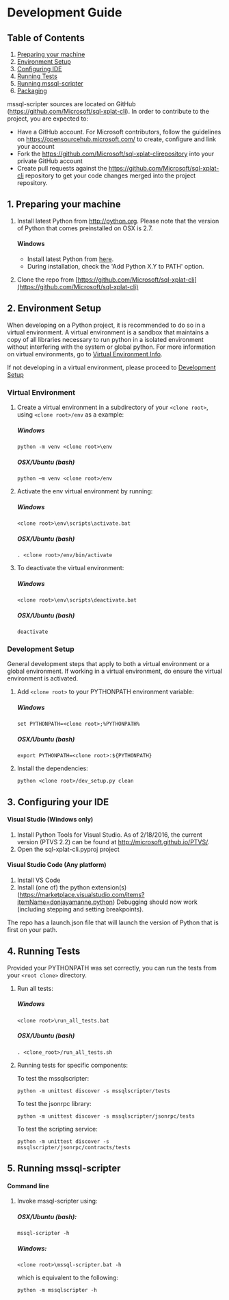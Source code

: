 Development Guide
=================

## Table of Contents
1. [Preparing your machine](#Preparing_machine)
1. [Environment Setup](#Environment_Setup)
2. [Configuring IDE](#Configure_IDE)
3. [Running Tests](#Running_Tests)
4. [Running mssql-scripter](#Run_mssql-scripter)
4. [Packaging](pypi_release_steps.md)


mssql-scripter sources are located on GitHub (https://github.com/Microsoft/sql-xplat-cli). In order to contribute to the project, you are expected to: 
-	Have a GitHub account. For Microsoft contributors, follow the guidelines on https://opensourcehub.microsoft.com/ to create, configure and link your account
-	Fork the  https://github.com/Microsoft/sql-xplat-clirepository into your private GitHub account
-	Create pull requests against the https://github.com/Microsoft/sql-xplat-cli repository to get your code changes merged into the project repository.

## <a name="Preparing_Machine"></a>1. Preparing your machine
1.	Install latest Python from http://python.org. Please note that the version of Python that comes preinstalled on OSX is 2.7. 
    #### Windows
    - Install latest Python from [here](http://python.org).
    - During installation, check the 'Add Python X.Y to PATH' option.
    
2. Clone the repo from [https://github.com/Microsoft/sql-xplat-cli](https://github.com/Microsoft/sql-xplat-cli)

## <a name="Environment_Setup"></a>2. Environment Setup
When developing on a Python project, it is recommended to do so in a virtual environment. A virtual environment is a sandbox that maintains a copy of all libraries necessary to run python in a isolated environment without interfering with the system or global python. For more information on virtual environments, go to [Virtual Environment Info](#virtual_environment_info.md).

If not developing in a virtual environment, please proceed to [Development Setup](#Development) 
### Virtual Environment
1. Create a virtual environment in a subdirectory of your `<clone root>`, using `<clone root>/env` as a example:
 
     ##### Windows
    ```BatchFile
    python -m venv <clone root>\env
    ```
    ##### OSX/Ubuntu (bash)
    ```Shell
    python –m venv <clone root>/env
    ```
2.  Activate the env virtual environment by running:

    ##### Windows
    ```BatchFile
    <clone root>\env\scripts\activate.bat
    ```
    ##### OSX/Ubuntu (bash)
    ```Shell
    . <clone root>/env/bin/activate
    ```
3. To deactivate the virtual environment:

    ##### Windows
    ```BatchFile
    <clone root>\env\scripts\deactivate.bat
    ```
    ##### OSX/Ubuntu (bash)
    ```Shell
    deactivate
    ```
### <a name="Development"></a>Development Setup
General development steps that apply to both a virtual environment or a global environment. If working in a virtual environment, do ensure the virtual environment is activated.
1.  Add `<clone root>` to your PYTHONPATH environment variable:

    ##### Windows
    ```BatchFile
    set PYTHONPATH=<clone root>;%PYTHONPATH%
    ```
    ##### OSX/Ubuntu (bash)
    ```Shell
    export PYTHONPATH=<clone root>:${PYTHONPATH}
    ```
2.	Install the dependencies:
    ```Shell
    python <clone root>/dev_setup.py clean
    ```
## <a name="Configure_IDE"></a>3. Configuring your IDE
#### Visual Studio (Windows only)
1.	Install Python Tools for Visual Studio. As of 2/18/2016, the current version (PTVS 2.2) can be found at http://microsoft.github.io/PTVS/.
2.	Open the sql-xplat-cli.pyproj project


#### Visual Studio Code (Any platform)

1.	Install VS Code
2.	Install (one of) the python extension(s) (https://marketplace.visualstudio.com/items?itemName=donjayamanne.python)
Debugging should now work (including stepping and setting breakpoints). 

The repo has a launch.json file that will launch the version of Python that is first on your path. 

## <a name="Running_Tests"></a>4. Running Tests
Provided your PYTHONPATH was set correctly, you can run the tests from your `<root clone>` directory.

1. Run all tests:
    ##### Windows

    ```BatchFile
    <clone root>\run_all_tests.bat
    ```
    ##### OSX/Ubuntu (bash)
    ```Shell
    . <clone_root>/run_all_tests.sh
    ```
2. Running tests for specific components:
  
    To test the mssqlscripter:
    ```BatchFile
    python -m unittest discover -s mssqlscripter/tests
    ```
    To test the jsonrpc library:
    ```BatchFile
    python -m unittest discover -s mssqlscripter/jsonrpc/tests
    ```

    To test the scripting service:
    ```BatchFile
    python -m unittest discover -s mssqlscripter/jsonrpc/contracts/tests
    ```

## <a name="Run_mssql-scripter"></a>5. Running mssql-scripter
#### Command line

1.  Invoke mssql-scripter using:

    ##### OSX/Ubuntu (bash):
    ```Shell
    mssql-scripter -h
    ```

    ##### Windows:
    ```BatchFile
    <clone root>\mssql-scripter.bat -h
    ```
    which is equivalent to the following:
    ```BatchFile
    python -m mssqlscripter -h
    ```
